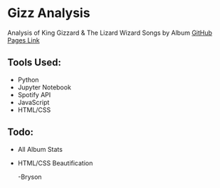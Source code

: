 # Gizz Analysis
Analysis of King Gizzard &amp; The Lizard Wizard Songs by Album
[GitHub Pages Link](https://bigsuez.github.io/gizz-analysis/)

## Tools Used:
- Python
- Jupyter Notebook
- Spotify API
- JavaScript
- HTML/CSS

## Todo:
- All Album Stats
- HTML/CSS Beautification

  -Bryson
